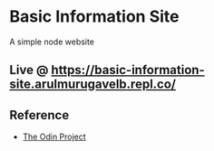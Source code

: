 # Basic Information Site

A simple node website

## Live @ https://basic-information-site.arulmurugavelb.repl.co/

## Reference
* [The Odin Project](https://www.theodinproject.com/lessons/nodejs-basic-informational-site)
